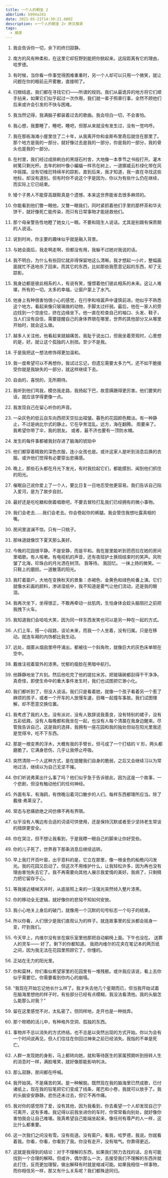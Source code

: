 ```yaml
---
title: 一个人的朝圣 2
abbrlink: b994a241
date: 2021-05-21T14:39:21.000Z
description: <一个人的朝圣 2> 原文摘录
tags:
  - 摘录
---
```


1. 我会告诉你一切，余下的终归寂静。

2. 南方的风有种柔和，在这里它却狂野到能把你掀起来。这段距离有它的理由，哈罗德。

3. 有时候，当你看一件事觉得困难重重时，另一个人却可以只用一个微笑，就让问题在你的眼前云开雾散，直接明了。
<!--more-->

4. 归根结底，我们都在寻找它们——所谓的规则。我们从最诡异的地方将它们顺手拈来，如果它们似乎起过一次作用，我们就一辈子照章行事，全然不顾他们后来或许会引发的不快与困难。

5. 我当然记得，我满脑子都装着过去的歌曲。我会坦白一切，不会害怕。

6. 我心想，我要睡了，睡吧，睡吧，但那从来就没有发生过，没有一觉呜呼。

7. 我在那栋海滩小屋里住了二十年，从我离开你和金斯布里奇后就住在那里了。那个地方是我的一部分，就好像过去是我的一部分，你是我的一部分，我的骨头也是我的一部分。

8. 在村里，我们经过成排刷白的黑燧石村舍，大地像一本季节之书般打开。灌木树篱只剩光杆。去年的树叶像小蝙蝠一样吊在树上，一道挪威云杉绿化带在风中摇摆。没有切维厄特绵羊的踪影。直到后来，我才知道，我一直在寻找这些地标，却没有道别。但有时你不说这个字是因为，你以为有些什么仍在继续，而实际上它已结束。

9. 矮个子男人不能穿高跟鞋真是个遗憾，本来这世界能省去很多麻烦的。

10. 你能看到他们瞥一眼他，又瞥一眼我们，同时紧抓着他们手里的那杯茶和华夫饼干，就好像死亡能传染，而只有日常事物才能拯救他们。

11. 那个母亲警告性地瞪了她女儿一眼。不要和陌生人说话。尤其是别跟有保质期的人说话。

12. 说到时尚，你主要的趣味似乎就是融入背景。

13. 与她会面后，我走啊走啊，但都没有用，我躲不过她对我说的话。

14. 我不明白，为什么有些回忆就非得保留地这么清晰。我才想起一小片，整幅画面就忙不迭地杀了回来，而其它的东西，比如那些我愿意记起的东西，却了无踪影。

15. 我身边都是彼此相系的人，有说有笑，憧憬着他们彼此相系的未来。这让人难堪，所有的一切。太多的幸福，让窗户蒙上了水汽。

16. 他身上有种很害怕很小心的感觉，在行李和喧嚣声中谨慎前进。他似乎不熟悉这个地方。看起来像只玻璃做的动物，手脚太过纤弱。最后，他在一家人的旁边找到一个空座位，挤在边缘坐下。他一直在检查自己的袖口、头发、鞋子，当人们没有自信，需要提醒自己的身体界限在哪里，世界的其他部分又从哪里开始时，就会这么做。

17. 越多人关注他，他看起来就越痛苦。我耻于说出口，但我坐着旁观时，心里想的是，好。就让这个孤独的人别扭。至少不是我。

18. 于是我把这一想法修饰得更加温和。

19. 我一度希望可以不再想你，我试过忘记，但遗忘需要太多力气，还不如干脆接受你就是我缺失的一部分，就这样继续下去。

20. 自由的，喜悦的，无所期待。

21. 我听到他们骂我，模仿我走路，我扬起下巴，故意蹒跚得更厉害。他们要笑的话，就应该学得更像一点。

22. 我发现自己在留心听你的声音。

23. 一朵灰色的低云自东向西把天空拉出褶皱。暮色的花园颜色黯淡。有一种静止，不过是纳比尔式的静止。它在孕育混乱。远方，海在翻腾。
    雨要来了。
    我希望你带了伞，我的朋友。
    或者，最不济也要有一顶防水帽。

24. 发生的每件事都被我封存进了脑海的琥珀中

25. 他们都穿着精致的深色衣服，连小女孩也是。或许这家人是听到消息后换的衣服。或许他们觉得有必要穿出悲痛感。

26. 晚上，那些石头都在月光下发光，有时我捡起它们，都能摸到、闻到他们抓住的阳光。

27. 催眠自己说你爱上了一个人，要比日复一日地忍受他更容易。我们告诉自己陷入爱河，是为了故步自封。

28. 最好还是吃吃糖和倒着唱歌吧，不要去冒险打乱我们已经拥有的微小事物。

29. 我们会老去……我们会老去。你会卷起你的裤腿。我会管住我想吐露真相的嘴。

30. 房间里波澜不惊。只有一只桃子。

31. 那味道就像饮下夏天那么美好。

32. 今晚的花园很平静。不是安静，而是平和。我在屋里能听到芭芭拉在她的房间里唱歌。有人咳嗽。有电视机的声音，还有夜班护士换班结束时的笑声。风吹皱了北海，珍珠白的月光洒在树顶。
    我等待。
    我回忆。
    一抹上扬的微笑。一只鞋上的磨损。一道散落的阳光。

33. 我盯着窗户，大地在变换秋天的景象：赤褐色、金黄色和绿色轮番上演。它们就像水彩画的颜料，渗进湿纸中，我不知道是雾气让他们流动，还是我的眼泪。

34. 我再次坐下，坐得很正，不敢再牵动一丝肌肉，生怕身体会趁头脑阻拦之前把我拽下火车。

35. 我知道我们会哈哈大笑，因为同一样东西发笑也可以是另一种在一起的方式。

36. 人们上车，搭一小段路，谈论未来，而我一个人坐着，没有归属。只是在移动。就连车厢的内饰都比我生动。

37. 远处，烟雾从烟囱里呼呼涌出，都被往一个斜角吹，就像巨大的灰色床单晾在空中。

38. 戴维注视着窗外的漆黑。忧郁的瘦脸在黑暗中航行。

39. 他静静地坐了片刻。然后他吃完了他的提拉米苏。把玻璃碗都刮得干干净净。真奇怪，即使生命中的重大事件发生时，我们也试图把它渺小化。

40. 我们都听到了，但没人说话。我们只是看着她，就像一个孩子看着另一个惹了麻烦的孩子，或者一个开车的人放慢车速，目睹一起撞车事故。我们试图理解，却不愿意交换位置。

41. 我考虑了我的人生。没有派对，没有人致辞说我善良，没有特别的裙子，没有五彩纸屑。没有人每晚都和我坐在一起，也没有人每个清晨在我身边醒来。尽管我告诉自己，这是我的选择，我拥有一座花园和我的独处但站在阳光里我还是觉得冷，吃不下东西。

42. 那是一根变黑的浮木，大概有我的手臂长，但弓成了一个打结的 V 形，两头都磨脆了。它满身悲伤，几乎让我停止呼吸。

43. 突然清除一个人这种方式，是在提醒我们自身的脆弱，之后又会继续习以为常地过活，继续以为自己无坚不摧。

44. 你们听说弗莱出什么事了吗？他们似乎急于告诉彼此，因为这是一个故事，一个悲剧，但没有触动他们的任何神经。

45. 外面有车，有海鸥，有傍晚沿着河口散步的人们。每样东西都理所应当。除了戴维·弗莱没了。

46. 常态与悲痛欲绝之间仿佛不再有界限。

47. 似乎没有人嘴边有合适的词语可供使用，还是保持沉默或者至少坚持老生常谈的措辞更安全。

48. 你在哭泣，但不想让我看到，于是我瞟一眼自己的脚来让你好受些。

49. 你的儿子死了，世界吞下那条消息后继续运转。

50. 早上我打开百叶窗，出乎意料的是，它立在那里，像一根金色的船桅闪闪发光。我的花园又启动了。但这次不用维护什么，让我轻松许多，因为再也没有理由害怕失去它了。我不再需要向其他人展示我爱情的美好。我病了，只剩精力把它留存于心。

51. 等我接近楼梯天井时，从底层照上来的一注强光突然倾入整片漆黑。

52. 你的移动全无逻辑，就好像你的悲恸不知如何安放。

53. 我小心地关上身后的破门，就像用一个沉默的句号标志一个句子的结束。

54. 所以你看，人们很少是我们直观认为的样子。就连故事里的反派都会摇身一变，吓到我们。

55. 今天早上，内维尔没有坐在娱乐室里他那把自动躺椅上面。下午也没在。
    送葬人的灵车——
    好了。剩下的你都知道。
    我把内维尔的花夹在笔记本的两页纸之间，因为我无法在花园里照顾它了，你懂的。

56. 正站在无力的阳光里。

57. 你和莫林，你们看似希望家里的花园里有一堆残骸。或许我应该说，看上去你似乎需要它。你需要看到你内心的崩塌。

58. “我现在开始忘记他长什么样了。我才失去他几个星期而已，但当我开始试着在脑海里想他的样子时，有些部分已经有点模糊，我没法看清他。我的头脑怎么能那么对我？”

59. 留在这里感觉不对，太私密了。但同样地，走开也是一种抛弃。

60. 那个晾晒的活儿中，有种格外空洞、孤独的东西。

61. 事物并不总以消失的方式终结。也不总是以突然出现的方式开始。你以为会有一个时间说再见，但人们往往在你回过神来之前已经消失。我指的不单是死亡。

62. 人群一发现她的身影，马上都转向她，就和等待医生的家属预期听到扭转人生的消息时一样，满脸堆笑，就好像那能影响判决。

63. 那么寂静，房间都在呼喊。

64. 我开始哭。不是痛苦的哭。是一种解脱。既然现在我的脑海里已然成歌，已付诸纸上，现在我的铅笔把它们变成了线条，尾巴和小卷，我就可以放手了。我的头脑安安静静。悲伤还未过去，但它不再作痛。

65. 我对你的感觉除了爱，没有其他，因为我看到，你去看望一个人却发现自己宁可离开，这有多难。我记得以前我坐进你的车时，你常常看向别处，就好像你害怕我会让自己难堪。我真希望自己能端坐起来，像任何有尊严的人一样，这比什么都重要。

66. 这一次我们之间没有雪。没有街道。没有窗户。看我，哈罗德，我说。你就看着我。你看，你看，你看到了我。你没有走开，没有喘气。你靠得更近。

67. 这就是我得到的结论：对于不理解的东西，如果我们努力去找的话，总有可能找到一个合理的解释。但或许，偶尔那么一次，去接受我们不理解的东西并就此打住，反而更加理智。做出解释有时就是缩减可能。如果我相信一样事物，而你相信另一样，那又有什么关系呢？我们都殊途同归。
